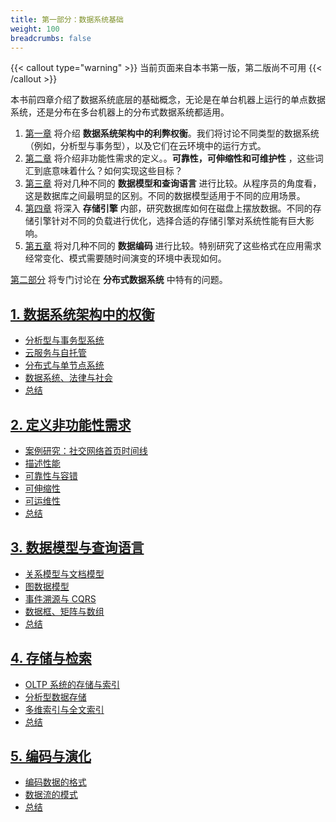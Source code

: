 ```yaml
---
title: 第一部分：数据系统基础
weight: 100
breadcrumbs: false
---
```


{{< callout type="warning" >}}
当前页面来自本书第一版，第二版尚不可用
{{< /callout >}}

本书前四章介绍了数据系统底层的基础概念，无论是在单台机器上运行的单点数据系统，还是分布在多台机器上的分布式数据系统都适用。

1. [第一章](/ch1) 将介绍 **数据系统架构中的利弊权衡**。我们将讨论不同类型的数据系统（例如，分析型与事务型），以及它们在云环境中的运行方式。
2. [第二章](/ch2) 将介绍非功能性需求的定义。。**可靠性，可伸缩性和可维护性** ，这些词汇到底意味着什么？如何实现这些目标？
3. [第三章](/ch3) 将对几种不同的 **数据模型和查询语言** 进行比较。从程序员的角度看，这是数据库之间最明显的区别。不同的数据模型适用于不同的应用场景。
4. [第四章](/ch4) 将深入 **存储引擎** 内部，研究数据库如何在磁盘上摆放数据。不同的存储引擎针对不同的负载进行优化，选择合适的存储引擎对系统性能有巨大影响。
5. [第五章](/ch5) 将对几种不同的 **数据编码** 进行比较。特别研究了这些格式在应用需求经常变化、模式需要随时间演变的环境中表现如何。

[第二部分](/part-ii) 将专门讨论在 **分布式数据系统** 中特有的问题。


## [1. 数据系统架构中的权衡](/ch1)
- [分析型与事务型系统](/ch1#sec_introduction_analytics)
- [云服务与自托管](/ch1#sec_introduction_cloud)
- [分布式与单节点系统](/ch1#sec_introduction_distributed)
- [数据系统、法律与社会](/ch1#sec_introduction_compliance)
- [总结](/ch1#summary)

## [2. 定义非功能性需求](/ch2)
- [案例研究：社交网络首页时间线](/ch2#sec_introduction_twitter)
- [描述性能](/ch2#sec_introduction_percentiles)
- [可靠性与容错](/ch2#sec_introduction_reliability)
- [可伸缩性](/ch2#sec_introduction_scalability)
- [可运维性](/ch2#sec_introduction_maintainability)
- [总结](/ch2#summary)

## [3. 数据模型与查询语言](/ch3)
- [关系模型与文档模型](/ch3#sec_datamodels_history)
- [图数据模型](/ch3#sec_datamodels_graph)
- [事件溯源与 CQRS](/ch3#sec_datamodels_events)
- [数据框、矩阵与数组](/ch3#sec_datamodels_dataframes)
- [总结](/ch3#summary)

## [4. 存储与检索](/ch4)
- [OLTP 系统的存储与索引](/ch4#sec_storage_oltp)
- [分析型数据存储](/ch4#sec_storage_analytics)
- [多维索引与全文索引](/ch4#sec_storage_multidimensional)
- [总结](/ch4#summary)

## [5. 编码与演化](/ch5)
- [编码数据的格式](/ch5#sec_encoding_formats)
- [数据流的模式](/ch5#sec_encoding_dataflow)
- [总结](/ch5#summary)
